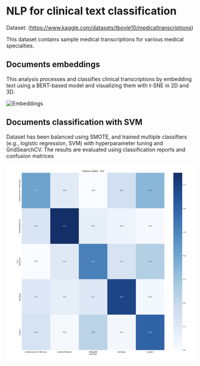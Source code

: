 # **NLP for clinical text classification**

Dataset: (https://www.kaggle.com/datasets/tboyle10/medicaltranscriptions)

This dataset contains sample medical transcriptions for various medical specialties.

## Documents embeddings

This analysis processes and classifies clinical transcriptions by embedding text using a BERT-based model and visualizing them with t-SNE in 2D and 3D. 

![Embeddings](assets/embeddings.gif)

## Documents classification with SVM

Dataset has been balanced using SMOTE, and trained multiple classifiers (e.g., logistic regression, SVM) with hyperparameter tuning and GridSearchCV. The results are evaluated using classification reports and confusion matrices

<p align="center">
  <img src="assets/CM.png" alt="confusion matrix" width="900">
</p>

